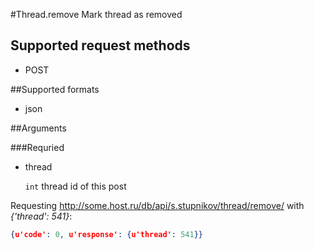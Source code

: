 #Thread.remove
Mark thread as removed

## Supported request methods 
* POST

##Supported formats
* json

##Arguments


###Requried
* thread

   ```int``` thread id of this post


Requesting http://some.host.ru/db/api/s.stupnikov/thread/remove/ with _{'thread': 541}_:
```json
{u'code': 0, u'response': {u'thread': 541}}
```
